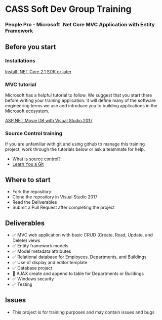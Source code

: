 # CASS Soft Dev Group Training

### People Pro - Microsoft .Net Core MVC Application with Entity Framework

## Before you start

### Installations
[Install .NET Core 2.1 SDK or later](https://www.microsoft.com/net/download) 

### MVC tutorial
Microsoft has a helpful tutorial to follow. We suggest that you start there before writing your training application. It will define many of the software engineering terms we use and introduce you to building applications in the Microsoft ecosystem.

[ASP.NET Movie DB with Visual Studio 2017](https://docs.microsoft.com/en-us/aspnet/core/tutorials/first-mvc-app/?view=aspnetcore-2.1)

### Source Control training
If you are unfamiliar with git and using github to manage this training project, work through the tutorials below or ask a teammate for help.
* [What is source control?](http://slides.com/justinc/deck#/)
* [Learn You a Git](http://slides.com/justinc/learn-you-a-git#/)

## Where to start
  * Fork the repository
  * Clone the repository in Visual Studio 2017
  * Read the Deliverables
  * Submit a Pull Request after completing the project

## Deliverables 
  * :white_check_mark: MVC web application with basic CRUD (Create, Read, Update, and Delete) views
  * :white_check_mark: Entity framework models
  * :white_check_mark: Model metadata attributes
  * :white_check_mark: Relational database for Employees, Departments, and Buildings
  * :white_check_mark: Use of display and editor template
  * :white_check_mark: Database project
  * :white_square_button: AJAX create and append to table for Departments or Buildings
  * :white_check_mark: Windows security
  * :white_check_mark: Testing

 ## Issues
  * This project is for training purposes and may contain issues and bugs
  
  
